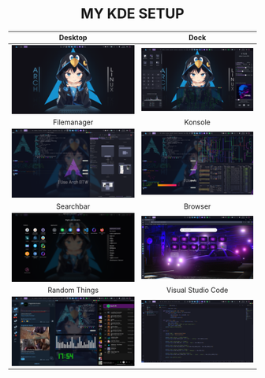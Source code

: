<h1 align="center">MY KDE SETUP</h1>

|                Desktop                |                 Dock                 |
| :------------------------------------: | :-----------------------------------: |
|  ![](.github/Screenshot/kde/Desktop.png)  |   ![](.github/Screenshot/kde/Dock.png)   |
|              Filemanager              |                Konsole                |
|  ![](.github/Screenshot/kde/Window.png)  | ![](.github/Screenshot/kde/Terminal.png) |
|               Searchbar               |                Browser                |
| ![](.github/Screenshot/kde/SearchBar.png) |  ![](.github/Screenshot/kde/Opera.png)  |
|             Random Things             |          Visual Studio Code          |
|  ![](.github/Screenshot/kde/Window2.png)  |   ![](.github/Screenshot/kde/Code.png)   |
